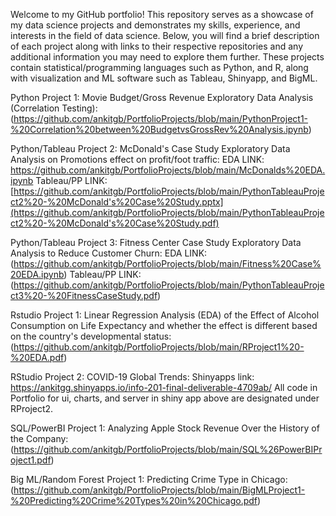Welcome to my GitHub portfolio! This repository serves as a showcase of my data science projects and demonstrates my skills, experience, and interests in the field of data science. Below, you will find a brief description of each project along with links to their respective repositories and any additional information you may need to explore them further. These projects contain statistical/programming languages such as Python, and R, along with visualization and ML software such as Tableau, Shinyapp, and BigML.


Python Project 1: Movie Budget/Gross Revenue Exploratory Data Analysis (Correlation Testing): 
(https://github.com/ankitgb/PortfolioProjects/blob/main/PythonProject1-%20Correlation%20between%20BudgetvsGrossRev%20Analysis.ipynb)


Python/Tableau Project 2: McDonald's Case Study Exploratory Data Analysis on Promotions effect on profit/foot traffic: 
EDA LINK: https://github.com/ankitgb/PortfolioProjects/blob/main/McDonalds%20EDA.ipynb 
Tableau/PP LINK: [https://github.com/ankitgb/PortfolioProjects/blob/main/PythonTableauProject2%20-%20McDonald's%20Case%20Study.pptx](https://github.com/ankitgb/PortfolioProjects/blob/main/PythonTableauProject2%20-%20McDonald's%20Case%20Study.pdf)


Python/Tableau Project 3: Fitness Center Case Study Exploratory Data Analysis to Reduce Customer Churn: 
EDA LINK: (https://github.com/ankitgb/PortfolioProjects/blob/main/Fitness%20Case%20EDA.ipynb) 
Tableau/PP LINK:(https://github.com/ankitgb/PortfolioProjects/blob/main/PythonTableauProject3%20-%20FitnessCaseStudy.pdf)


Rstudio Project 1: Linear Regression Analysis (EDA) of the Effect of Alcohol Consumption on Life Expectancy and whether the effect is different based on the country's developmental status: (https://github.com/ankitgb/PortfolioProjects/blob/main/RProject1%20-%20EDA.pdf)


RStudio Project 2: COVID-19 Global Trends: 
Shinyapps link: https://ankitgg.shinyapps.io/info-201-final-deliverable-4709ab/
All code in Portfolio for ui, charts, and server in shiny app above are designated under RProject2.


SQL/PowerBI Project 1: Analyzing Apple Stock Revenue Over the History of the Company: 
(https://github.com/ankitgb/PortfolioProjects/blob/main/SQL%26PowerBIProject1.pdf)


Big ML/Random Forest Project 1: Predicting Crime Type in Chicago:
(https://github.com/ankitgb/PortfolioProjects/blob/main/BigMLProject1-%20Predicting%20Crime%20Types%20in%20Chicago.pdf)



